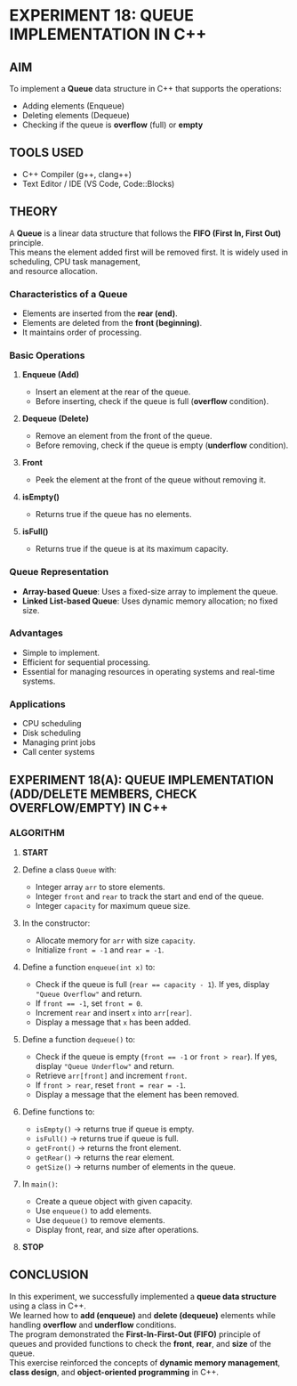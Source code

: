 # EXPERIMENT 18: QUEUE IMPLEMENTATION IN C++

## AIM
To implement a **Queue** data structure in C++ that supports the operations:
- Adding elements (Enqueue)
- Deleting elements (Dequeue)
- Checking if the queue is **overflow** (full) or **empty**

## TOOLS USED
- C++ Compiler (g++, clang++)
- Text Editor / IDE (VS Code, Code::Blocks)

## THEORY
A **Queue** is a linear data structure that follows the **FIFO (First In, First Out)** principle.  
This means the element added first will be removed first. It is widely used in scheduling, CPU task management,  
and resource allocation.

### Characteristics of a Queue
- Elements are inserted from the **rear (end)**.
- Elements are deleted from the **front (beginning)**.
- It maintains order of processing.

### Basic Operations
1. **Enqueue (Add)**  
   - Insert an element at the rear of the queue.  
   - Before inserting, check if the queue is full (**overflow** condition).

2. **Dequeue (Delete)**  
   - Remove an element from the front of the queue.  
   - Before removing, check if the queue is empty (**underflow** condition).

3. **Front**  
   - Peek the element at the front of the queue without removing it.

4. **isEmpty()**  
   - Returns true if the queue has no elements.

5. **isFull()**  
   - Returns true if the queue is at its maximum capacity.

### Queue Representation
- **Array-based Queue**: Uses a fixed-size array to implement the queue.  
- **Linked List-based Queue**: Uses dynamic memory allocation; no fixed size.

### Advantages
- Simple to implement.  
- Efficient for sequential processing.  
- Essential for managing resources in operating systems and real-time systems.

### Applications
- CPU scheduling
- Disk scheduling
- Managing print jobs
- Call center systems

## EXPERIMENT 18(A): QUEUE IMPLEMENTATION (ADD/DELETE MEMBERS, CHECK OVERFLOW/EMPTY) IN C++

### ALGORITHM
1. **START**  
2. Define a class `Queue` with:  
   - Integer array `arr` to store elements.  
   - Integer `front` and `rear` to track the start and end of the queue.  
   - Integer `capacity` for maximum queue size.  

3. In the constructor:  
   - Allocate memory for `arr` with size `capacity`.  
   - Initialize `front = -1` and `rear = -1`.  

4. Define a function `enqueue(int x)` to:  
   - Check if the queue is full (`rear == capacity - 1`). If yes, display `"Queue Overflow"` and return.  
   - If `front == -1`, set `front = 0`.  
   - Increment `rear` and insert `x` into `arr[rear]`.  
   - Display a message that `x` has been added.  

5. Define a function `dequeue()` to:  
   - Check if the queue is empty (`front == -1` or `front > rear`). If yes, display `"Queue Underflow"` and return.  
   - Retrieve `arr[front]` and increment `front`.  
   - If `front > rear`, reset `front = rear = -1`.  
   - Display a message that the element has been removed.  

6. Define functions to:  
   - `isEmpty()` → returns true if queue is empty.  
   - `isFull()` → returns true if queue is full.  
   - `getFront()` → returns the front element.  
   - `getRear()` → returns the rear element.  
   - `getSize()` → returns number of elements in the queue.  

7. In `main()`:  
   - Create a queue object with given capacity.  
   - Use `enqueue()` to add elements.  
   - Use `dequeue()` to remove elements.  
   - Display front, rear, and size after operations.  

8. **STOP**

## CONCLUSION

In this experiment, we successfully implemented a **queue data structure** using a class in C++.  
We learned how to **add (enqueue)** and **delete (dequeue)** elements while handling **overflow** and **underflow** conditions.  
The program demonstrated the **First-In-First-Out (FIFO)** principle of queues and provided functions to check the **front**, **rear**, and **size** of the queue.  
This exercise reinforced the concepts of **dynamic memory management**, **class design**, and **object-oriented programming** in C++.
